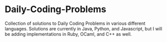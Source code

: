 # Daily-Coding-Problems
Collection of solutions to Daily Coding Problems in various different languages. Solutions are currently in Java, Python, and Javascript, but I will be adding implementations in Ruby, OCaml, and C++ as well.
